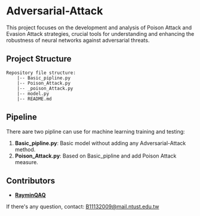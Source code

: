 # Adversarial-Attack
This project focuses on the development and analysis of Poison Attack and Evasion Attack strategies, crucial tools for understanding and enhancing the robustness of neural networks against adversarial threats.

## Project Structure

```
Repository file structure:
    |-- Basic_pipline.py
    |-- Poison_Attack.py
    |-- _poison_Attack.py
    |-- model.py
    |-- README.md
```

## Pipeline
There aare two pipline can use for machine learning training and testing:
1. **Basic_pipline.py**: Basic model without adding any Adversarial-Attack method.
2. **Poison_Attack.py**: Based on Basic_pipline and add Poison Attack measure.


## Contributors
- **[RayminQAQ](https://github.com/RayminQAQ)** 

If there's any question, contact: B11132009@mail.ntust.edu.tw
